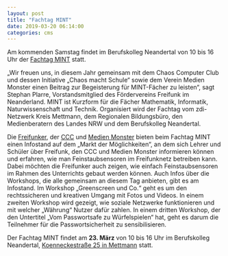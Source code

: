 ```yaml
---
layout: post
title: "Fachtag MINT"
date: 2019-03-20 06:14:00
categories: cms
---
```

Am kommenden Samstag findet im Berufskolleg Neandertal von 10 bis 16 Uhr der [Fachtag MINT](https://www.kreis-mettmann.de/media/custom/2023_6204_1.PDF?1551808472) statt.

„Wir freuen uns, in diesem Jahr gemeinsam mit dem Chaos Computer Club und dessen Initiative „Chaos macht Schule“ sowie dem Verein Medien Monster einen Beitrag zur Begeisterung für MINT-Fächer zu leisten“, sagt Stephan Plarre, Vorstandsmitglied des Fördervereins Freifunk im Neanderland. MINT ist Kurzform für die Fächer Mathematik, Informatik, Naturwissenschaft und Technik. Organisiert wird der Fachtag vom zdi-Netzwerk Kreis Mettmann, dem Regionalen Bildungsbüro, den Medienberatern des Landes NRW und dem Berufskolleg Neandertal.

Die [Freifunker](https://www.neanderfunk.de/), der [CCC](https://chaospott.de) und [Medien Monster](https://www.medienmonster.info/) bieten beim Fachtag MINT einen Infostand auf dem „Markt der Möglichkeiten“, an dem sich Lehrer und Schüler über Freifunk, den CCC und Medien Monster informieren können und erfahren, wie man Feinstaubsensoren im Freifunknetz betreiben kann. Dabei möchten die Freifunker auch zeigen, wie einfach Feinstaubsensoren im Rahmen des Unterrichts gebaut werden können. Auch Infos über die Workshops, die alle gemeinsam an diesem Tag anbieten, gibt es am Infostand.
Im Workshop „Greenscreen und Co.“ geht es um den rechtssicheren und kreativen Umgang mit Fotos und Videos. In einem zweiten Workshop wird gezeigt, wie soziale Netzwerke funktionieren und mit welcher „Währung“ Nutzer dafür zahlen. In einem dritten Workshop, der den Untertitel „Vom Passwortsafe zu Würfelspielen“ hat, geht es darum die Teilnehmer für die Passwortsicherheit zu sensibilisieren.

Der Fachtag MINT findet am **23. März** von 10 bis 16 Uhr im Berufskolleg Neandertal, [Koenneckestraße 25 in Mettmann](https://www.openstreetmap.org/?mlat=51.24973&mlon=6.98563#map=18/51.24973/6.98563) statt.